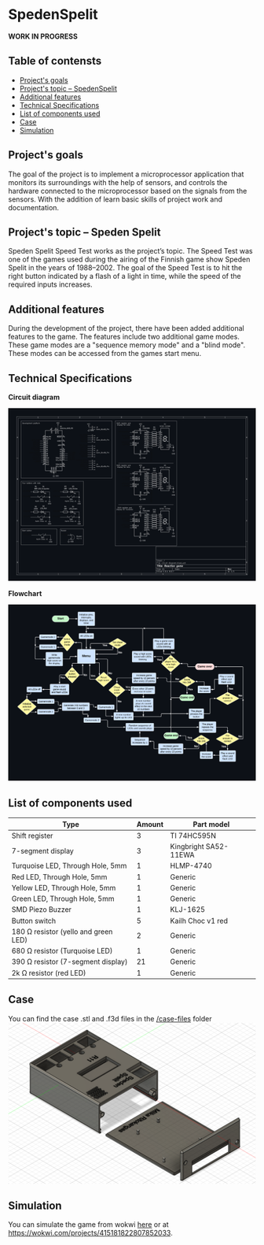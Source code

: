 # SpedenSpelit

**WORK IN PROGRESS**

## Table of contensts

- [Project's goals](#projects-goals)
- [Project's topic – SpedenSpelit](#projects-topic--speden-spelit)
- [Additional features](#additional-features)
- [Technical Specifications](#technical-specifications)
- [List of components used](#list-of-components-used)
- [Case](#case)
- [Simulation](#simulation)

## Project's goals

The goal of the project is to implement a microprocessor application that monitors its surroundings with the help of sensors, and controls the hardware connected to the microprocessor based on the signals from the sensors. With the addition of learn basic skills of project work and documentation.

## Project's topic – Speden Spelit

Speden Spelit Speed Test works as the project’s topic. The Speed Test was one of the games used during the airing of the Finnish game show Speden Spelit in the years of 1988–2002. The goal of the Speed Test is to hit the right button indicated by a flash of a light in time, while the speed of the required inputs increases.

## Additional features

During the development of the project, there have been added additional features to the game. The features include two additional game modes. These game modes are a "sequence memory mode" and a "blind mode". These modes can be accessed from the games start menu.

## Technical Specifications

**Circuit diagram**

![Reaction-game-circuit-diagram](./pictures/circuit-diagram.png)

**Flowchart**

![SpedenSpelit_Flowchart_5](./pictures/flowchart.png)

## List of components used

| Type                                | Amount      | Part model            |
|-------------------------------------|-------------|-----------------------|
|Shift register                       | 3           | TI 74HC595N           |
|7-segment display                    | 3           | Kingbright SA52-11EWA |
|Turquoise LED, Through Hole, 5mm     | 1           | HLMP-4740             |
|Red LED, Through Hole, 5mm           | 1           | Generic               |
|Yellow LED, Through Hole, 5mm        | 1           | Generic               |
|Green LED, Through Hole, 5mm         | 1           | Generic               |
|SMD Piezo Buzzer                     | 1           | KLJ-1625              |
|Button switch                        | 5           | Kailh Choc v1 red     |
|180 Ω resistor (yello and green LED) | 2           | Generic               |
|680 Ω resistor (Turquoise LED)       | 1           | Generic               |
|390 Ω resistor (7-segment display)   | 21          | Generic               |
|2k Ω resistor (red LED)              | 1           | Generic               |


## Case

You can find the case .stl and .f3d files in the [/case-files](./case-files) folder
![Picture-of-the-case](./pictures/case.png)


## Simulation

You can simulate the game from wokwi [here](https://wokwi.com/projects/415181822807852033) or at https://wokwi.com/projects/415181822807852033.
